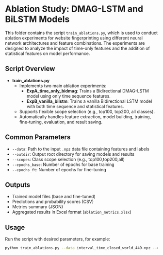 # Ablation Study: DMAG-LSTM and BiLSTM Models

This folder contains the script `train_ablations.py`, which is used to conduct ablation experiments for website fingerprinting using different neural network architectures and feature combinations. The experiments are designed to analyze the impact of time-only features and the addition of statistical features on model performance.

## Script Overview

- **train_ablations.py**
  - Implements two main ablation experiments:
    - **ExpA_time_only_bidmag**: Trains a Bidirectional DMAG-LSTM model using only time sequence features.
    - **ExpB_vanilla_bilstm**: Trains a vanilla Bidirectional LSTM model with both time sequence and statistical features.
  - Supports flexible scope selection (e.g., top100, top200, all classes).
  - Automatically handles feature extraction, model building, training, fine-tuning, evaluation, and result saving.

## Common Parameters

- `--data`: Path to the input `.npz` data file containing features and labels
- `--outdir`: Output root directory for saving models and results
- `--scopes`: Class scope selection (e.g., top100,top200,all)
- `--epochs_base`: Number of epochs for base training
- `--epochs_ft`: Number of epochs for fine-tuning

## Outputs

- Trained model files (base and fine-tuned)
- Predictions and probability scores (CSV)
- Metrics summary (JSON)
- Aggregated results in Excel format (`ablation_metrics.xlsx`)

## Usage

Run the script with desired parameters, for example:
```bash
python train_ablations.py --data interval_time_closed_world_449.npz --outdir results --scopes top100,all --epochs_base 150 --epochs_ft 50
```
